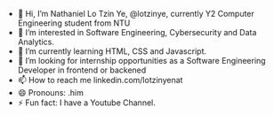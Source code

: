 - 👋 Hi, I’m Nathaniel Lo Tzin Ye, @lotzinye, currently Y2 Computer Engineering student from NTU 
- 👀 I’m interested in Software Engineering, Cybersecurity and Data Analytics.
- 🌱 I’m currently learning HTML, CSS and Javascript.
- 💞️ I’m looking for internship opportunities as a Software Engineering Developer in frontend or backened
- 📫 How to reach me linkedin.com/lotzinyenat
- 😄 Pronouns: .him
- ⚡ Fun fact: I have a Youtube Channel.

<!---
lotzinye/lotzinye is a ✨ special ✨ repository because its `README.md` (this file) appears on your GitHub profile.
You can click the Preview link to take a look at your changes.
--->
